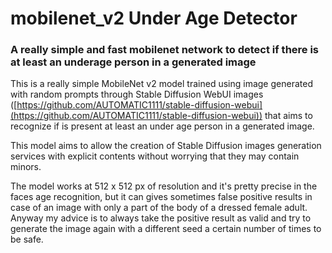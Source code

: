 # mobilenet_v2 Under Age Detector
### A really simple and fast mobilenet network to detect if there is at least an underage person in a generated image

This is a really simple MobileNet v2 model trained using image generated with random prompts through Stable Diffusion WebUI images ([https://github.com/AUTOMATIC1111/stable-diffusion-webui](https://github.com/AUTOMATIC1111/stable-diffusion-webui)) that aims to recognize if is present at least an under age person in a generated image.

This model aims to allow the creation of Stable Diffusion images generation services with explicit contents without worrying that they may contain minors. 

The model works at 512 x 512 px of resolution and it's pretty precise in the faces age recognition, but it can gives sometimes false positive results in case of an image with only a part of the body of a dressed female adult. Anyway my advice is to always take the positive result as valid and try to generate the image again with a different seed a certain number of times to be safe.
